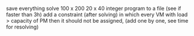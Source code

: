 save everything
solve 100 x 200
20 x 40 integer program to a file (see if faster than 3h)
add a constraint (after solving) in which every VM with load > capacity of PM then it should not be assigned, (add one by one, see time for resolving)
